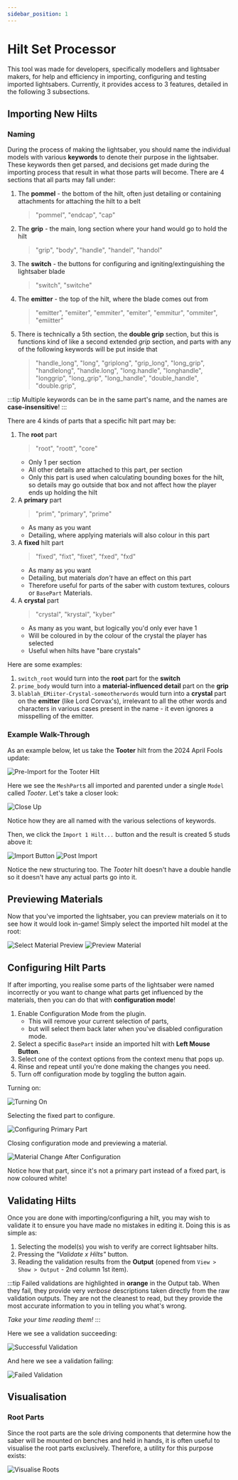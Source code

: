 ```yaml
---
sidebar_position: 1
---
```


# Hilt Set Processor
This tool was made for developers, specifically modellers and lightsaber makers, for help and efficiency in importing, configuring and testing imported lightsabers.
Currently, it provides access to 3 features, detailed in the following 3 subsections.

## Importing New Hilts
### Naming
During the process of making the lightsaber, you should name the individual models with various **keywords** to denote their purpose in the lightsaber.
These keywords then get parsed, and decisions get made during the importing process that result in what those parts will become.
There are 4 sections that all parts may fall under:
1. The **pommel** - the bottom of the hilt, often just detailing or containing attachments for attaching the hilt to a belt
	> "pommel", "endcap", "cap"
2. The **grip** - the main, long section where your hand would go to hold the hilt
	> "grip", "body", "handle", "handel", "handol"
3. The **switch** - the buttons for configuring and igniting/extinguishing the lightsaber blade
	> "switch", "switche"
4. The **emitter** - the top of the hilt, where the blade comes out from
	> "emitter", "emiiter", "emmiter", "emiter", "emmitur", "ommiter", "emiitter"
5. There is technically a 5th section, the **double grip** section, but this is functions kind of like a second extended _grip_ section, and parts with any of the following keywords will be put inside that
	> "handle_long", "long", "griplong", "grip_long", "long_grip", "handlelong", "handle.long", "long.handle", "longhandle", "longgrip", "long_grip", "long_handle", "double_handle", "double.grip",

:::tip
Multiple keywords can be in the same part's name, and the names are **case-insensitive**!
:::

There are 4 kinds of parts that a specific hilt part may be:
1. The **root** part
	> "root", "roott", "core"
	- Only 1 per section
	- All other details are attached to this part, per section
	- Only this part is used when calculating bounding boxes for the hilt, so details may go outside that box and not affect how the player ends up holding the hilt
2. A **primary** part
	> "prim", "primary", "prime"
	- As many as you want
	- Detailing, where applying materials will also colour in this part
3. A **fixed** hilt part
	> "fixed", "fixt", "fixet", "fxed", "fxd"
	- As many as you want
	- Detailing, but materials _don't_ have an effect on this part
	- Therefore useful for parts of the saber with custom textures, colours or `BasePart` Materials.
4. A **crystal** part
	> "crystal", "krystal", "kyber"
	- As many as you want, but logically you'd only ever have 1
	- Will be coloured in by the colour of the crystal the player has selected
	- Useful when hilts have "bare crystals"

Here are some examples:
1. `switch_root` would turn into the **root** part for the **switch**
2. `prime_body` would turn into a **material-influenced detail** part on the **grip**
3. `blablah_EMiiter-Crystal-someotherwords` would turn into a **crystal** part on the **emitter** (like Lord Corvax's), irrelevant to all the other words and characters in various cases present in the name - it even ignores a misspelling of the emitter.

### Example Walk-Through
As an example below, let us take the **Tooter** hilt from the 2024 April Fools update:

![Pre-Import for the Tooter Hilt](./hsp/pre_import.png)

Here we see the `MeshPart`s all imported and parented under a single `Model` called _Tooter_.
Let's take a closer look:

![Close Up](./hsp/pre_import_explorer_close.png)

Notice how they are all named with the various selections of keywords.

Then, we click the `Import 1 Hilt...` button and the result is created 5 studs above it:

![Import Button](./hsp/import_button.png)
![Post Import](./hsp/post_import.png)

Notice the new structuring too.
The _Tooter_ hilt doesn't have a double handle so it doesn't have any actual parts go into it.

## Previewing Materials
Now that you've imported the lightsaber, you can preview materials on it to see how it would look in-game!
Simply select the imported hilt model at the root:

![Select Material Preview](./hsp/pre_preview.png)
![Preview Material](./hsp/post_preview.png)

## Configuring Hilt Parts
If after importing, you realise some parts of the lightsaber were named incorrectly or you want to change what parts get influenced by the materials, then you can do that with **configuration mode**!

1. Enable Configuration Mode from the plugin.
	- This will remove your current selection of parts,
	- but will select them back later when you've disabled configuration mode.
2. Select a specific `BasePart` inside an imported hilt with **Left Mouse Button**.
3. Select one of the context options from the context menu that pops up.
4. Rinse and repeat until you're done making the changes you need.
5. Turn off configuration mode by toggling the button again.

Turning on:

![Turning On](./hsp/config_mode_on.png)

Selecting the fixed part to configure.

![Configuring Primary Part](./hsp/config_mode_prim_part.png)

Closing configuration mode and previewing a material.

![Material Change After Configuration](./hsp/post_config_mode.png)

Notice how that part, since it's not a primary part instead of a fixed part, is now coloured white!

## Validating Hilts
Once you are done with importing/configuring a hilt, you may wish to validate it to ensure you have made no mistakes in editing it.
Doing this is as simple as:
1. Selecting the model(s) you wish to verify are correct lightsaber hilts.
2. Pressing the _"Validate x Hilts"_ button.
3. Reading the validation results from the **Output** (opened from `View > Show > Output` - 2nd column 1st item).

:::tip
Failed validations are highlighted in **orange** in the Output tab.
When they fail, they provide very _verbose_ descriptions taken directly from the raw validation outputs.
They are not the cleanest to read, but they provide the most accurate information to you in telling you what's wrong.

_Take your time reading them!_
:::

Here we see a validation succeeding:

![Successful Validation](./hsp/validation_success.png)

And here we see a validation failing:

![Failed Validation](./hsp/validation_fail.png)

## Visualisation

### Root Parts
Since the root parts are the sole driving components that determine how the saber will be mounted on benches and held in hands, it is often useful to visualise the root parts exclusively.
Therefore, a utility for this purpose exists:

![Visualise Roots](./hsp/visualise_roots.png)